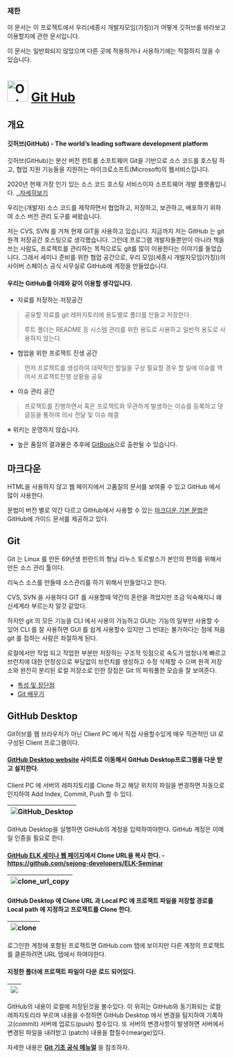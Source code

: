 ### 제한
이 문서는 이 프로젝트에서 우리(세종시 개발자모임(가칭))가 어떻게 깃허브를 바라보고 이용할지에 관한 문서입니다.

이 문서는 일반화되지 않았으며 다른 곳에 적용하거나 사용하기에는 적절하지 않을 수 있습니다.

# <img src="https://github.githubassets.com/images/modules/logos_page/Octocat.png" alt="Octocat" width="48"/> [Git Hub](https://github.com/)

## 개요

#### 깃허브(GitHub) - The world’s leading software development platform

깃허브(GitHub)는 분산 버전 컨트롤 소프트웨어 Git을 기반으로 소스 코드를 호스팅 하고, 협업 지원 기능들을 지원하는 마이크로소프트(Microsoft)의 웹서비스입니다. 

2020년 현재 가장 인기 있는 소스 코드 호스팅 서비스이자 소프트웨어 개발 플랫폼입니다. [..자세히보기](https://www.44bits.io/ko/keyword/github)

우리는(개발자) 소스 코드를 제작하면서 협업하고, 저장하고, 보관하고, 배포하기 위하여 소스 버전 관리 도구를 써왔습니다.

저는 CVS, SVN 를 거쳐 현재 GIT을 사용하고 있습니다. 지금까지 저는 GitHub 는 git 원격 저장공간 호스팅으로 생각했습니다. 그런데 프로그램 개발자들뿐만이 아니라 책을 쓰는 사람도, 프로젝트를 관리하는 목적으로도 git를 많이 이용한다는 이야기를 들었습니다. 그래서 세미나 준비를 위한 협업 공간으로, 우리 모임(세종시 개발자모임(가칭))의 사이버 스페이스 공식 사무실로 GitHub에 계정을 만들었습니다.


#### 우리는 GitHub를 아래와 같이 이용할 생각입니다.
- 자료를 저장하는 저장공간 
> 공유할 자료를 git 레파지토리에 용도별로 폴더를 만들고 저장한다.
> 
> 루트 폴더는 README 등 시스템 관리를 위한 용도로 사용하고 일반적 용도로 사용하지 않는다.

- 협업을 위한 프로잭트 진생 공간
> 먼저 프로잭트를 생성하여 대략적인 할일을 구상
> 필요할 경우 할 일에 이슈를 역어서 프로잭트진행 상황을 공유

- 이슈 관리 공간
> 프로잭트를 진행하면서 혹은 프로잭트와 무관하게 발생하는 이슈를 등록하고 댓글등을 통하여 의사 전달 및 이슈 해결

※ 위키는 운영하지 않습니다.

- 높은 품질의 결과물은 추후에 [GitBook](https://www.gitbook.com/)으로 출판될 수 있습니다.

## 마크다운
HTML을 사용하지 않고 웹 페이지에서 고품질의 문서를 보여줄 수 있고 GitHub 에서 많이 사용한다.

문법이 버전 별로 약간 다르고 GitHub에서 사용할 수 있는 [마크다운 기본 문법](https://docs.github.com/en/get-started/writing-on-github/getting-started-with-writing-and-formatting-on-github/basic-writing-and-formatting-syntax)은 GitHub에 가이드 문서를 제공하고 있다.


## Git
Git 는 Linux 를 만든 69년생 핀란드의 형님 리누스 토르발스가 본인의 편의를 위해서 만든 소스 관리 툴이다.

리눅스 소스를 만들때 소스관리를 하기 위해서 만들었다고 한다.

CVS, SVN 을 사용하다 GIT 를 사용할때 약간의 혼란을 격었지만 조금 익숙해지니 왜 신세계라 부르는지 알것 같았다.

하지만 git 의 모든 기능을 CLI 에서 사용이 가능하고 GUI는 기능의 일부만 사용할 수 있어 CLI 를 잘 사용하면 GUI 를 쉽게 사용할수 있지만 그 반대는 불가하다는 점에 처음 git 를 접하는 사람은 좌절하게 된다.
 
 로컬에서만 작업 되고 작업한 부분만 저장하는 구조적 잇점으로 속도가 엄청나게 빠르고 브런치에 대한 안정성으로 부담없이 브런치를 생성하고 수정 삭제할 수 으며 원격 저장소와 완전히 분리된 로컬 저장소로 인한 장접은 Git 의 파워풀한 모습을 잘 보여준다.
 
- [특성 및 장단점](https://namu.wiki/w/Git)
- [Git 배우기](https://git-scm.com/book/ko/v2/%EC%8B%9C%EC%9E%91%ED%95%98%EA%B8%B0-Git-%EA%B8%B0%EC%B4%88)

## GitHub Desktop
Git허브를 웹 브라우저가 아닌 Client PC 에서 직접 사용할수있게 매우 직관적인 UI 로 구성된 Client 프로그램이다.

#### [GitHub Desktop website](https://desktop.github.com/) 사이트로 이동해서 GitHub Desktop프로그램을 다운 받고 설치한다.

Client PC 에 서버의 레파지토리를 Clone 하고 해당 위치의 파일을 변경하면 자동으로 인지하여 Add Index, Commit, Push 할 수 있다.

|![GitHub_Desktop](https://user-images.githubusercontent.com/6638298/195221626-5f6a3b9f-ff10-44c8-82a5-b46108c70013.png)|
|-|
GitHub Desktop을 실행하면 GitHub의 계정을 입력하여야한다. GitHub 계정은 이메일 인증을 필요로 한다.

#### [GitHub ELK 세미나 웹 페이지](https://github.com/sejong-developers/ELK-Seminar)에서 Clone URL을 복사 한다. - https://github.com/sejong-developers/ELK-Seminar
|![clone_url_copy](https://user-images.githubusercontent.com/6638298/195221629-70debcf9-cbfa-45cd-a494-eb015e912692.png)|
|-|

#### GitHub Desktop 에 Clone URL 과 Local PC 에 프로잭트 파일을 저장할 경로를 Local path 에 지정하고 프로잭트를 Clone 한다.
|![clone](https://user-images.githubusercontent.com/6638298/195221630-3b7371c7-4c07-4698-afed-dfe0f14bc716.png)|
|-|
로그인한 계정에 포함된 프로잭트면 GitHub.com 탭에 보이지만 다른 계정의 프로잭트를 클론하려면 URL 탭에서 하여야한다.

#### 지정한 폴더에 프로잭트 파일이 다운 로드 되어있다.

|![](https://user-images.githubusercontent.com/6638298/195221631-5875b14e-ef70-47d2-b2d1-ab16a6c905a8.png)|
|-|
GitHub의 내용이 로컬에 저장된것을 볼수있다. 이 위히는 GitHub와 동기화되는 로컬 레파지토리라 부르며 내용을 수정하면 GitHub Desktop 에서 변경을 탐지하여 기록하고(commit) 서버에 업로드(push) 할수있다. 또 서버의 변경사항이 발생하면 서버에서 변경된 파일을 내려받고 (patch) 내용을 합칠수(mearge)있다.

자세한 내용은 **[Git 기초 공식 메뉴얼](https://git-scm.com/book/ko/v2/%EC%8B%9C%EC%9E%91%ED%95%98%EA%B8%B0-Git-%EA%B8%B0%EC%B4%88)** 을 참조하자.
